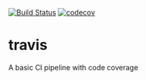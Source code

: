 [![Build Status](https://travis-ci.com/ApoorvTyagi/travis.svg?branch=master)](https://travis-ci.com/ApoorvTyagi/travis)
[![codecov](https://codecov.io/gh/ApoorvTyagi/travis/branch/master/graph/badge.svg)](https://codecov.io/gh/ApoorvTyagi/travis)
# travis
A basic CI pipeline with code coverage
